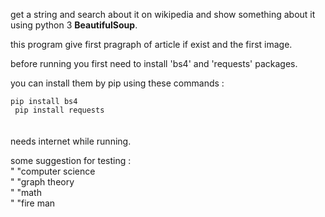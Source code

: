 get a string and search about it on wikipedia and show something about it using python 3 <strong>BeautifulSoup</strong>.

this program give first pragraph of article if exist and the first image.

before running you first need to install 'bs4' and 'requests' packages.

you can install them by pip using these commands : 

<code>pip install bs4
</code>
<br>
<code>
pip install requests
</code>
<br><br>
needs internet while running.

some suggestion for testing :
<br>
"    "computer science
<br>
"    "graph theory
<br>
"    "math
<br>
"    "fire man
<br>
	
